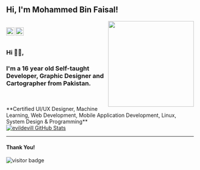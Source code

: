 <h2>Hi, I'm Mohammed Bin Faisal!</h2>
<img align='right' src="https://media.giphy.com/media/M9gbBd9nbDrOTu1Mqx/giphy.gif" width="230">
<br/>
</a>
<a href="https://www.instagram.com/m0h4mm3d.bf/">
  <img align="left" alt="Instagram" width="22px" src="https://cdn.jsdelivr.net/npm/simple-icons@v3/icons/instagram.svg" />
</a>
<a href="https://github.com/m0h4mm3d-bf">
  <img align="left" alt="GitHub" width="22px" src="https://cdn.jsdelivr.net/npm/simple-icons@3.5.0/icons/github.svg" />
</a>
<br/>
<br/>

### Hi 🙋‍♂️,
### I'm a 16 year old Self-taught Developer, Graphic Designer and Cartographer from Pakistan.

<br/>



<br/>
**Certified UI/UX Designer, Machine Learning, Web Development, Mobile Application Development, Linux, System Design & Programming**

<br/>

<a href="https://github.com/m0h4mm3d-bf">
  <img src="https://github-readme-stats.vercel.app/api?username=m0h4mm3d-bf&&show_icons=true&title_color=ffffff&icon_color=bb2acf&text_color=daf7dc&bg_color=151515" alt="evildevill GitHub Stats" />
</a>
<br />

*************

#### Thank You!

<p>
<img src=https://visitor-badge.laobi.icu/badge?page_id=m0h4mm3d-bf.visitor-badge alt="visitor badge"/>
</p>
